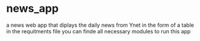 # news_app
a news web app that diplays the daily news from Ynet in the form of a table
in the requitments file you can finde all necessary modules to run this app
